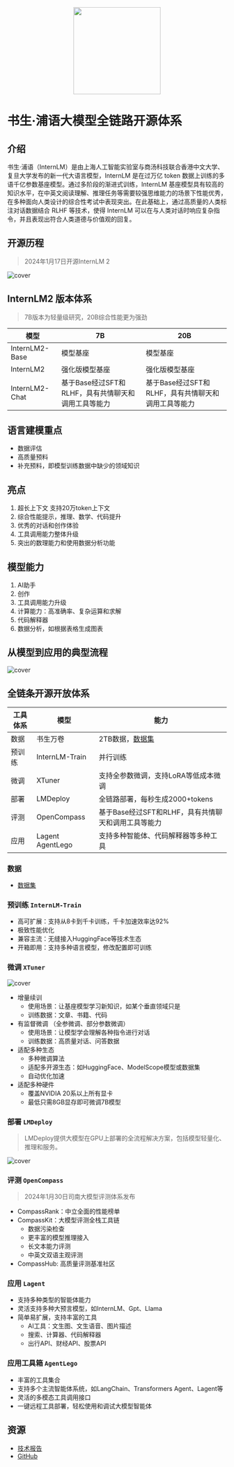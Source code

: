 <div align="center">
    <img src="./docs//logo.svg" width="200"/>
</div>

# 书生·浦语大模型全链路开源体系

## 介绍
书生·浦语（InternLM）是由上海人工智能实验室与商汤科技联合香港中文大学、复旦大学发布的新一代大语言模型，InternLM 是在过万亿 token 数据上训练的多语千亿参数基座模型。通过多阶段的渐进式训练，InternLM 基座模型具有较高的知识水平，在中英文阅读理解、推理任务等需要较强思维能力的场景下性能优秀，在多种面向人类设计的综合性考试中表现突出。在此基础上，通过高质量的人类标注对话数据结合 RLHF 等技术，使得 InternLM 可以在与人类对话时响应复杂指令，并且表现出符合人类道德与价值观的回复。

## 开源历程
> 2024年1月17日开源InternLM 2

![cover](./docs/note1/history.jpg)

## InternLM2 版本体系
> 7B版本为轻量级研究，20B综合性能更为强劲

| 模型             | 7B                              | 20B        |
|----------------|---------------------------------|------------|
| InternLM2-Base | 模型基座                            | 模型基座        |
| InternLM2      | 强化版模型基座                         |  强化版模型基座   |
| InternLM2-Chat | 基于Base经过SFT和RLHF，具有共情聊天和调用工具等能力 | 基于Base经过SFT和RLHF，具有共情聊天和调用工具等能力 |

##  语言建模重点
- 数据评估
- 高质量预料
- 补充预料，即模型训练数据中缺少的领域知识

## 亮点
1. 超长上下文 支持20万token上下文
2. 综合性能提示，推理、数学、代码提升
3. 优秀的对话和创作体验
4. 工具调用能力整体升级
5. 突出的数理能力和使用数据分析功能

## 模型能力
1. AI助手
2. 创作
3. 工具调用能力升级
4. 计算能力：高准确率、复杂运算和求解
5. 代码解释器
6. 数据分析，如根据表格生成图表

## 从模型到应用的典型流程
![cover](./docs/note1/flow.jpg)

## 全链条开源开放体系
| 工具体系 | 模型               | 能力                                    |
|------|------------------|---------------------------------------|
| 数据   | 书生万卷             | 2TB数据，[数据集](https://opendatalab.com/) |
| 预训练  | InternLM-Train   | 并行训练                                  |
| 微调   | XTuner           | 支持全参数微调，支持LoRA等低成本微调                  |
| 部署   | LMDeploy         | 全链路部署，每秒生成2000+tokens                 |
| 评测   | OpenCompass      | 基于Base经过SFT和RLHF，具有共情聊天和调用工具等能力       |
| 应用   | Lagent AgentLego | 支持多种智能体、代码解释器等多种工具                    |

### 数据
- [数据集](https://opendatalab.com/)

### 预训练 `InternLM-Train`
- 高可扩展：支持从8卡到千卡训练，千卡加速效率达92%
- 极致性能优化
- 兼容主流：无缝接入HuggingFace等技术生态
- 开箱即用：支持多种语言模型，修改配置即可训练

### 微调 `XTuner`
![cover](./docs/note1/xtuner.jpg)
- 增量续训 
  - 使用场景：让基座模型学习新知识，如某个垂直领域只是
  - 训练数据：文章、书籍、代码
- 有监督微调 （全参微调、部分参数微调）
  - 使用场景：让模型学会理解各种指令进行对话
  - 训练数据：高质量对话、问答数据
- 适配多种生态
  - 多种微调算法
  - 适配多开源生态：如HuggingFace、ModelScope模型或数据集
  - 自动优化加速
- 适配多种硬件
  - 覆盖NVIDIA 20系以上所有显卡
  - 最低只需8GB显存即可微调7B模型
  
### 部署 `LMDeploy`
> LMDeploy提供大模型在GPU上部署的全流程解决方案，包括模型轻量化、推理和服务。 

![cover](./docs/note1/lmdeploy.jpg)

### 评测 `OpenCompass`
> 2024年1月30日司南大模型评测体系发布
- CompassRank：中立全面的性能榜单
- CompassKit：大模型评测全栈工具链
  - 数据污染检查
  - 更丰富的模型推理接入
  - 长文本能力评测
  - 中英文双语主观评测
- CompassHub: 高质量评测基准社区

### 应用 `Lagent` 
- 支持多种类型的智能体能力
- 灵活支持多种大预言模型，如InternLM、Gpt、Llama
- 简单易扩展，支持丰富的工具
  - AI工具：文生图、文生语音、图片描述
  - 搜索、计算器、代码解释器
  - 出行API、财经API、股票API

### 应用工具箱 `AgentLego`
- 丰富的工具集合
- 支持多个主流智能体系统，如LangChain、Transformers Agent、Lagent等
- 灵活的多模态工具调用接口
- 一键远程工具部署，轻松使用和调试大模型智能体

## 资源
- [技术报告](https://arxiv.org/pdf/2403.17297.pdf)
- [GitHub](https://github.com/internLM/tutorial)